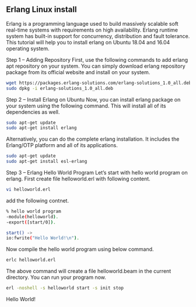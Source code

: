 ## Erlang Linux install

Erlang is a programming language used to build massively scalable soft real-time systems with requirements on high availability. Erlang runtime system has built-in support for concurrency, distribution and fault tolerance. This tutorial will help you to install erlang on Ubuntu 18.04 and 16.04 operating system.

Step 1 – Adding Repository
First, use the following commands to add erlang apt repository on your system. You can simply download erlang repository package from its official website and install on your system.

```sh
wget https://packages.erlang-solutions.com/erlang-solutions_1.0_all.deb
sudo dpkg -i erlang-solutions_1.0_all.deb
```

Step 2 – Install Erlang on Ubuntu
Now, you can install erlang package on your system using the following command. This will install all of its dependencies as well.

```sh
sudo apt-get update
sudo apt-get install erlang
```

Alternatively, you can do the complete erlang installation. It includes the Erlang/OTP platform and all of its applications.

```sh
sudo apt-get update
sudo apt-get install esl-erlang
```

Step 3 – Erlang Hello World Program
Let’s start with hello world program on erlang. First create file helloworld.erl with following content.

```sh
vi helloworld.erl
```

add the following contnet.

```sh
% hello world program
-module(helloworld).
-export([start/0]).

start() ->
io:fwrite("Hello World!\n").
```

Now compile the hello world program using below command.

```sh
erlc helloworld.erl
```

The above command will create a file helloworld.beam in the current directory. You can run your program now.

```sh
erl -noshell -s helloworld start -s init stop
```

Hello World!
